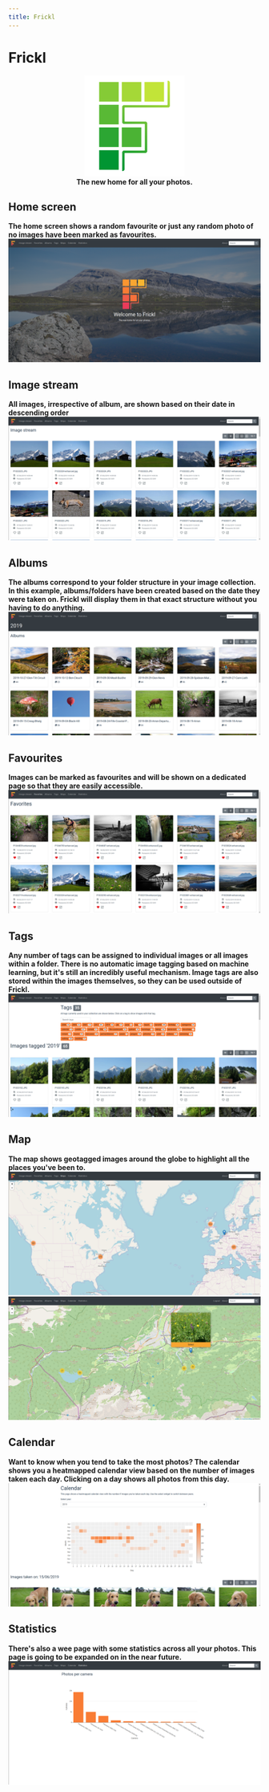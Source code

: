 ```yaml
---
title: Frickl
---
```


# Frickl

<p align="center">
  <img src="https://raw.githubusercontent.com/sebastian-raubach/frickl-web/master/public/img/frickl.svg?sanitize=true" width="200" a
  alt="Logo">
  <br />
  <b>The new home for all your photos.<b>
</p>

## Home screen
The home screen shows a random favourite or just any random photo of no images have been marked as favourites.
<img src="./img/01-home.png" alt="Home">
## Image stream
All images, irrespective of album, are shown based on their date in descending order
<img src="./img/02-image-stream.png" alt="Image stream">
## Albums
The albums correspond to your folder structure in your image collection. In this example, albums/folders have been created based on the date they were taken on. Frickl will display them in that exact structure without you having to do anything.
<img src="./img/03-albums.png" alt="Albums">
## Favourites
Images can be marked as favourites and will be shown on a dedicated page so that they are easily accessible.
<img src="./img/04-favs.png" alt="Favourites">
## Tags
Any number of tags can be assigned to individual images or all images within a folder. There is no automatic image tagging based on machine learning, but it's still an incredibly useful mechanism. Image tags are also stored within the images themselves, so they can be used outside of Frickl.
<img src="./img/05-tags.png" alt="Tags">
## Map
The map shows geotagged images around the globe to highlight all the places you've been to.
<img src="./img/06-map.png" alt="Map">
<img src="./img/07-map-details.png" alt="Map details">
## Calendar
Want to know when you tend to take the most photos? The calendar shows you a heatmapped calendar view based on the number of images taken each day. Clicking on a day shows all photos from this day.
<img src="./img/08-calendar.png" alt="Calendar">
## Statistics
There's also a wee page with some statistics across all your photos. This page is going to be expanded on in the near future.
<img src="./img/09-stats.png" alt="Statistics">